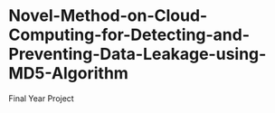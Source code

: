# Novel-Method-on-Cloud-Computing-for-Detecting-and-Preventing-Data-Leakage-using-MD5-Algorithm
Final Year Project
